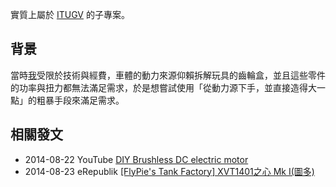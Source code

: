 實質上屬於 [ITUGV](#Project:ITUGV) 的子專案。

## 背景

當時[我](#FlyPie)受限於技術與經費，車體的動力來源仰賴拆解玩具的齒輪盒，並且這些零件的功率與扭力都無法滿足需求，於是想嘗試使用「從動力源下手，並直接造得大一點」的粗暴手段來滿足需求。

## 相關發文

- 2014-08-22 YouTube [DIY Brushless DC electric motor](https://youtu.be/aQ5KfqCzUok)
- 2014-08-23 eRepublik [[FlyPie's Tank Factory] XVT1401之心 Mk I(圖多)](https://www.erepublik.com/en/article/-flypie-039-s-tank-factory-xvt1401-mk-i--2430564/1/20)
